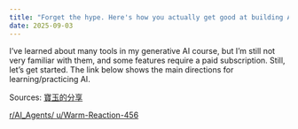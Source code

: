 ```yaml
---
title: "Forget the hype. Here's how you actually get good at building AI agents."
date: 2025-09-03
---
```


I’ve learned about many tools in my generative AI course, but I’m still not very familiar with them, and some features require a paid subscription. 
Still, let’s get started.
The link below shows the main directions for learning/practicing AI.




Sources:
[寶玉的分享](https://baoyu.io/translations/forget_the_hype_heres_how_you_actually_get_good)

[r/AI_Agents/ u/Warm-Reaction-456]([https://baoyu.io/translations/forget_the_hype_heres_how_you_actually_get_good](https://www.reddit.com/r/AI_Agents/comments/1myuvsl/forget_the_hype_heres_how_you_actually_get_good/?share_id=oWCnAnKLeJYfdqeSZyGjO&utm_content=2&utm_medium=ios_app&utm_name=ioscss&utm_source=share&utm_term=1))
